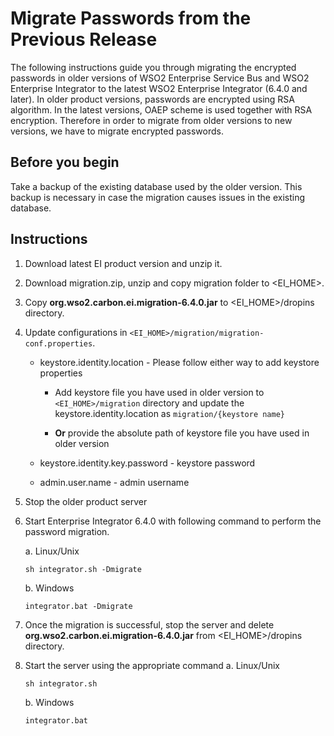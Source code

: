 # Migrate Passwords from the Previous Release

The following instructions guide you through migrating the encrypted passwords in older versions of WSO2 Enterprise Service Bus and WSO2 Enterprise Integrator to the latest WSO2 Enterprise Integrator (6.4.0 and later). In older product versions, passwords are encrypted using RSA algorithm. In the latest versions, OAEP scheme is used together with RSA encryption. Therefore in order to migrate from older versions to new versions, we have to migrate encrypted passwords.

## Before you begin

Take a backup of the existing database used by the older version. This backup is necessary in case the migration causes issues in the existing database.

## Instructions

1. Download latest EI product version and unzip it. 
1. Download migration.zip, unzip and copy migration folder to <EI_HOME>.
1. Copy **org.wso2.carbon.ei.migration-6.4.0.jar** to <EI_HOME>/dropins directory.
1. Update configurations in ```<EI_HOME>/migration/migration-conf.properties```.
                
    * keystore.identity.location - Please follow either way to add keystore properties
         * Add keystore file you have used in older version to ```<EI_HOME>/migration``` directory and update the keystore.identity.location as 
```migration/{keystore name}```
        
         * **Or** provide the absolute path of keystore file you have used in older version

    * keystore.identity.key.password - keystore password
    * admin.user.name - admin username

1. Stop the older product server
1. Start Enterprise Integrator 6.4.0 with following command to perform the password migration.

    a. Linux/Unix
    ```
    sh integrator.sh -Dmigrate
    ```
    b. Windows
    ```
    integrator.bat -Dmigrate
    ```

1. Once the migration is successful, stop the server and delete **org.wso2.carbon.ei.migration-6.4.0.jar** from <EI_HOME>/dropins directory.
1. Start the server using the appropriate command
a. Linux/Unix
    ```
    sh integrator.sh
    ```
    b. Windows
    ```
    integrator.bat
    ```